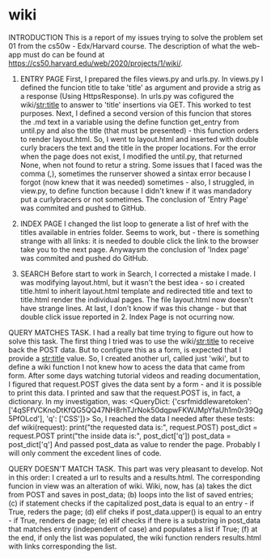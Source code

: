 # wiki

INTRODUCTION
This is a report of my issues trying to solve the problem set 01 from the cs50w - Edx/Harvard course. The description of what the web-app must do can be found at https://cs50.harvard.edu/web/2020/projects/1/wiki/. 

1. ENTRY PAGE
First, I prepared the files views.py and urls.py. In views.py I defined the funcion 
title to take 'title' as argument and provide a strig as a response (Using HttpsResponse). In urls.py was cofigured the wiki/<str:title> to answer to 'title' insertions via GET. This worked to test purposes. 
Next, I defined a second version of this funcion that stores the .md text in a variable using the define function get_entry from until.py and also the title (that must be presented) - this function orders to render layout.html.
So, I went to layout.html and inserted with double curly bracers the text and the title in the proper locations. 
For the error when the page does not exist, I modified the until.py, that returned None, when not found to retur a string. 
Some issues that I faced was the comma (,), sometimes the runserver showed a sintax error because I forgot (now knew that it was needed) sometimes - also, I struggled, in view.py, to define function because I didn't knew if it was mandadory put a curlybracers or not sometimes.
The conclusion of 'Entry Page' was commited and pushed to GitHub. 

2. INDEX PAGE
I changed the list loop to generate a list of href with the titles available in entries folder. Seems to work, but - there is something strange with all links: it is needed to double click the link to the browser take you to the next page. 
Anywaysm the conclusion of 'Index page' was commited and pushed do GitHub. 

3. SEARCH
Before start to work in Search, I corrected a mistake I made. I was modifying layout.html, but it wasn't the best idea - so i created title.html to inherit layout.html template and redirected title and text to title.html render the individual pages. The file layout.html now doesn't have strange lines. At last, I don't know if was this change - but that double click issue reported in 2. Index Page is not ocurring now. 

QUERY MATCHES TASK.
I had a really bat time trying to figure out how to solve this task. The first thing I tried was to use the wiki/<str:title> to receive back the POST data. But to configure this as a form, is expected that I provide a <str:title> value. So, I created another url, called just 'wiki', but to define a wiki function I not knew how to acess the data that came from form. 
After some days watching tutorial videos and reading documentation, I figured that request.POST gives the data sent by a form - and it is possible to print this data. I printed and saw that the request.POST is, in fact, a dictionary. In my investigation, was: <QueryDict: {'csrfmiddlewaretoken': ['4qSFfVCKnoDtKfQG5QQ47NH8rhTJrNok50dqpwFKWJMpYfaUh1m0r39Qg5PfOLcd'], 'q': ['CSS']}>
So, I reached the data I needed after these tests:
def wiki(request):
    print("the requested data is:", request.POST)
    post_dict = request.POST
    print("the inside data is:", post_dict['q'])
    post_data = post_dict['q']
And passed post_data as value to render the page. Probably I will only comment the excedent lines of code.  

QUERY DOESN'T MATCH TASK.
This part was very pleasant to develop. Not in this order: I created a url to results and a results.html. The corresponding funcion in view was an alteration of wiki. 
Wiki, now, has (a) takes the dict from POST and saves in post_data; (b) loops into the list of saved entries; (c) if statement checks if the capitalized post_data is equal to an entry - if True, reders the page; (d) elif cheks if post_data.upper() is equal to an entry - if True, renders de page; (e) elif checks if there is a substring in post_data that matches entry (independent of case) and populates a list if True; (f) at the end, if only the list was populated, the wiki function renders results.html with links corresponding the list. 
